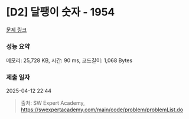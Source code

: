 # [D2] 달팽이 숫자 - 1954 

[문제 링크](https://swexpertacademy.com/main/code/problem/problemDetail.do?contestProbId=AV5PobmqAPoDFAUq) 

### 성능 요약

메모리: 25,728 KB, 시간: 90 ms, 코드길이: 1,068 Bytes

### 제출 일자

2025-04-12 22:44



> 출처: SW Expert Academy, https://swexpertacademy.com/main/code/problem/problemList.do